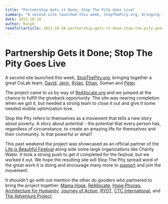```yaml
---
title: "Partnership Gets it Done; Stop The Pity Goes Live"
summary: "A second site launched this week, StopThePity.org, bringing together a great CoLab team. The project came to us by way of ReAllocate.org and we jumped at the chance to fulfill the giveback opportunity. The site was nearing completion when we got it, but needed a strong team to close it out and give it some needed mobile optimization love."
date: 2013-10-28
author: Ralph
readfullarticle: 2013-10-28-partnership-gets-it-done-stop-the-pity-goes-live
---
```


# Partnership Gets it Done; Stop The Pity Goes Live

A second site launched this week, [StopThePity.org](http://www.stopthepity.org/), bringing together a great CoLab team; [David](), [Jenn](), [Rylan](), [Ethan](), Suman and [Peter]().

The project came to us by way of [ReAllocate.org](http://reallocate.org/) and we jumped at the chance to fulfill the giveback opportunity. The site was nearing completion when we got it, but needed a strong team to close it out and give it some needed mobile optimization love.

Stop the Pity refers to themselves as a movement that tells a new story about poverty. A story about potential - the potential that every person has, regardless of circumstance, to create an amazing life for themselves and their community. Is that powerful or what?

This past weekend the project was showcased as an official partner of the [Life is Beautiful Festival](http://www.lifeisbeautifulfestival.com/) along side some large organizations like Charity Water. It took a strong push to get it completed for the festival, but we worked it out. We hope the resulting site will Stop The Pity spread word of the great work it is doing and encourage many more to [support](http://thevanityproject.org/collections/stop-the-pity) and join the movement.

It shouldn’t go with out mention the other do gooders who partnered to bring the project together: [Mama Hope](http://www.mamahope.org/), [ReAllocate](http://www.reallocate.org/), [Hope Phones](http://hopephones.org/), [Architecture for Humanity](http://architectureforhumanity.org/), [Journey of Action](http://www.journeyofaction.com/), [RYOT](http://www.ryot.org/), [CTC International](http://www.ctcinternational.org/), and [The Adventure Project](http://theadventureproject.org/).
